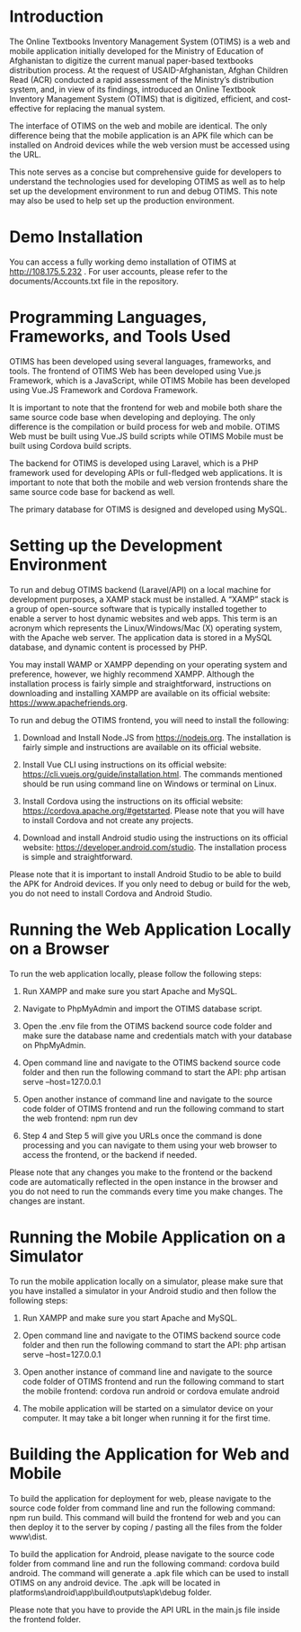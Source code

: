 # Introduction
The Online Textbooks Inventory Management System (OTIMS) is a web and mobile application initially developed for the Ministry of Education of Afghanistan to digitize the current manual paper-based textbooks distribution process.
At the request of USAID-Afghanistan, Afghan Children Read (ACR) conducted a rapid assessment of the Ministry’s distribution system, and, in view of its findings, introduced an Online Textbook Inventory Management System (OTIMS) that is digitized, efficient, and cost-effective for replacing the manual system.

The interface of OTIMS on the web and mobile are identical. The only difference being that the mobile application is an APK file which can be installed on Android devices while the web version must be accessed using the URL.

This note serves as a concise but comprehensive guide for developers to understand the technologies used for developing OTIMS as well as to help set up the development environment to run and debug OTIMS. This note may also be used to help set up the production environment.

# Demo Installation
You can access a fully working demo installation of OTIMS at http://108.175.5.232 . For user accounts, please refer to the documents/Accounts.txt file in the repository. 

# Programming Languages, Frameworks, and Tools Used
OTIMS has been developed using several languages, frameworks, and tools. The frontend of OTIMS Web has been developed using Vue.js Framework, which is a JavaScript, while OTIMS Mobile has been developed using Vue.JS Framework and Cordova Framework.

It is important to note that the frontend for web and mobile both share the same source code base when developing and deploying. The only difference is the compilation or build process for web and mobile. OTIMS Web must be built using Vue.JS build scripts while OTIMS Mobile must be built using Cordova build scripts.

The backend for OTIMS is developed using Laravel, which is a PHP framework used for developing APIs or full-fledged web applications. It is important to note that both the mobile and web version frontends share the same source code base for backend as well.

The primary database for OTIMS is designed and developed using MySQL.

# Setting up the Development Environment
To run and debug OTIMS backend (Laravel/API) on a local machine for development purposes, a XAMP stack must be installed. A “XAMP” stack is a group of open-source software that is typically installed together to enable a server to host dynamic websites and web apps. This term is an acronym which represents the Linux/Windows/Mac (X) operating system, with the Apache web server. The application data is stored in a MySQL database, and dynamic content is processed by PHP.

You may install WAMP or XAMPP depending on your operating system and preference, however, we highly recommend XAMPP. Although the installation process is fairly simple and straightforward, instructions on downloading and installing XAMPP are available on its official website: https://www.apachefriends.org.

To run and debug the OTIMS frontend, you will need to install the following:
1.	Download and Install Node.JS from https://nodejs.org. The installation is fairly simple and instructions are available on its official website.

2.	Install Vue CLI using instructions on its official website: https://cli.vuejs.org/guide/installation.html. The commands mentioned should be run using command line on Windows or terminal on Linux.

3.	Install Cordova using the instructions on its official website: https://cordova.apache.org/#getstarted. Please note that you will have to install Cordova and not create any projects.

4.	Download and install Android studio using the instructions on its official website: https://developer.android.com/studio. The installation process is simple and straightforward.

Please note that it is important to install Android Studio to be able to build the APK for Android devices. If you only need to debug or build for the web, you do not need to install Cordova and Android Studio.

# Running the Web Application Locally on a Browser
To run the web application locally, please follow the following steps:

1.	Run XAMPP and make sure you start Apache and MySQL.

2.	Navigate to PhpMyAdmin and import the OTIMS database script.

3.	Open the .env file from the OTIMS backend source code folder and make sure the database name and credentials match with your database on PhpMyAdmin.

4.	Open command line and navigate to the OTIMS backend source code folder and then run the following command to start the API: php artisan serve –host=127.0.0.1 

5.	Open another instance of command line and navigate to the source code folder of OTIMS frontend and run the following command to start the web frontend: npm run dev

6.	Step 4 and Step 5 will give you URLs once the command is done processing and you can navigate to them using your web browser to access the frontend, or the backend if needed.

Please note that any changes you make to the frontend or the backend code are automatically reflected in the open instance in the browser and you do not need to run the commands every time you make changes. The changes are instant.

# Running the Mobile Application on a Simulator
To run the mobile application locally on a simulator, please make sure that you have installed a simulator in your Android studio and then follow the following steps:

1.	Run XAMPP and make sure you start Apache and MySQL.

2.	Open command line and navigate to the OTIMS backend source code folder and then run the following command to start the API: php artisan serve –host=127.0.0.1 

3.	Open another instance of command line and navigate to the source code folder of OTIMS frontend and run the following command to start the mobile frontend: cordova run android or cordova emulate android

4.	The mobile application will be started on a simulator device on your computer. It may take a bit longer when running it for the first time.

# Building the Application for Web and Mobile
To build the application for deployment for web, please navigate to the source code folder from command line and run the following command: npm run build. This command will build the frontend for web and you can then deploy it to the server by coping / pasting all the files from the folder www\dist.

To build the application for Android, please navigate to the source code folder from command line and run the following command: cordova build android. The command will generate a .apk file which can be used to install OTIMS on any android device. The .apk will be located in platforms\android\app\build\outputs\apk\debug folder.

Please note that you have to provide the API URL in the main.js file inside the frontend folder.
